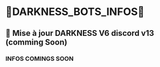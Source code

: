 # 👾DARKNESS_BOTS_INFOS👾

## 🤖 Mise à jour DARKNESS V6 discord v13 (comming Soon)

### INFOS COMINGS SOON

